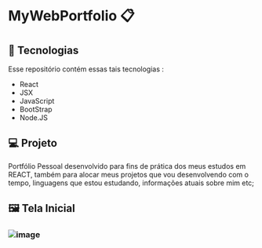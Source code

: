 # MyWebPortfolio 📋

## 🚀 Tecnologias
Esse repositório contém essas tais tecnologias :

- React
- JSX
- JavaScript
- BootStrap
- Node.JS

## 💻 Projeto
Portfólio Pessoal desenvolvido para fins de prática dos meus estudos em REACT, também 
para alocar meus projetos que vou desenvolvendo com o tempo, linguagens que 
estou estudando, informações atuais sobre mim etc;

## 🖼️ Tela Inicial 

### ![image](https://github.com/GMoraisz/MyWebPorfolio/assets/136760261/35ec9f4e-7008-4416-bef9-4946ae31075c)



